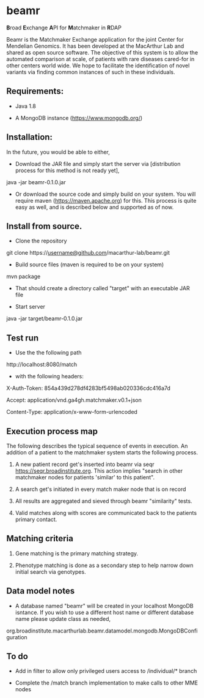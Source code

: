 # beamr
**B**road **E**xchange **A**PI for **M**atchmaker in **R**DAP

Beamr is the Matchmaker Exchange application for the joint Center for Mendelian Genomics. It has been developed at the MacArthur Lab and shared as open source software. The objective of this system is to allow the automated comparison at scale, of patients with rare diseases cared-for in other centers world wide. We hope to facilitate the identification of novel variants via finding common instances of such in these individuals.

## Requirements:

* Java 1.8

* A MongoDB instance (https://www.mongodb.org/)

## Installation:

In the future, you would be able to either,

* Download the JAR file and simply start the server via [distribution process for this method is not ready yet],

java -jar beamr-0.1.0.jar

* Or download the source code and simply build on your system. You will require maven (https://maven.apache.org) for this. This process is quite easy as well, and is described below and supported as of now.


## Install from source.

* Clone the repository

git clone https://username@github.com/macarthur-lab/beamr.git

* Build source files (maven is required to be on your system)

mvn package

* That should create a directory called "target" with an executable JAR file

* Start server

java -jar target/beamr-0.1.0.jar


## Test run

* Use the the following path

http://localhost:8080/match

* with the following headers:

X-Auth-Token: 854a439d278df4283bf5498ab020336cdc416a7d

Accept: application/vnd.ga4gh.matchmaker.v0.1+json

Content-Type: application/x-www-form-urlencoded

## Execution process map

The following describes the typical sequence of events in execution. An addition
of a patient to the matchmaker system starts the following process.

1. A new patient record get's inserted into beamr via seqr https://seqr.broadinstitute.org. This action implies "search in other matchmaker nodes for patients 'similar' to this patient".

2. A search get's initiated in every match maker node that is on record 

3. All results are aggregated and sieved through beamr "similarity" tests. 

4. Valid matches along with scores are communicated back to the patients primary contact.

## Matching criteria

1. Gene matching is the primary matching strategy.

2. Phenotype matching is done as a secondary step to help narrow down initial search via genotypes.

## Data model notes
* A database named "beamr" will be created in your localhost MongoDB isntance. If you wish to use a different host name or different database name please update class as needed,

org.broadinstitute.macarthurlab.beamr.datamodel.mongodb.MongoDBConfiguration



## To do

*  Add in filter to allow only privileged users access to /individual/* branch

*  Complete the /match branch implementation to make calls to other MME nodes